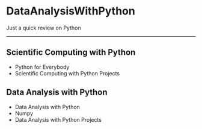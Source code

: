 # DataAnalysisWithPython
Just a quick review on Python

---

## Scientific Computing with Python

* Python for Everybody
* Scientific Computing with Python Projects

## Data Analysis with Python

* Data Analysis with Python
* Numpy
* Data Analysis with Python Projects


